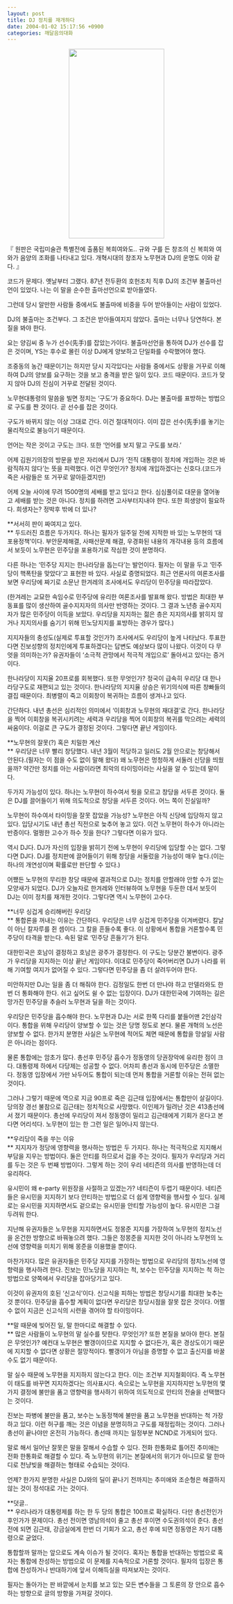 ```yaml
---
layout: post
title: DJ 정치를 재개하다
date: 2004-01-02 15:17:56 +0900
categories: 깨달음의대화
---
```

<p align="center">
  <img src="http://drkimz.com/technote/board/KDR/upimg/1073021703.jpg" width="220" height="437" border="0" />
</p>

<p align="left">
  『 원판은 국립미술관 특별전에 출품된 복희여와도.. 규와 구를 든 창조의 신 복희와 여와가 음양의 조화를 나타내고 있다. 개혁시대의 창조자 노무현과 DJ의 운명도 이와 같다. 』
</p>코드가 문제다. 옛날부터 그랬다. 87년 전두환의 호헌조치 직후 DJ의 조건부 불출마선언이 있었다. 나는 이 말을 순수한 출마선언으로 받아들였다. 

그런데 당시 알만한 사람들 중에서도 불출마에 비중을 두어 받아들이는 사람이 있었다. 

DJ의 불출마는 조건부다. 그 조건은 받아들여지지 않았다. 출마는 너무나 당연하다. 본질을 봐야 한다. 

요는 양김씨 중 누가 선수(先手)를 잡았는가이다. 불출마선언을 통하여 DJ가 선수를 잡은 것이며, YS는 후수로 몰린 이상 DJ에게 양보하고 단일화를 수락했어야 했다. 

조중동의 농간 때문이기는 하지만 당시 지각있다는 사람들 중에서도 상황을 거꾸로 이해하여 DJ의 양보를 요구하는 것을 보고 충격을 받은 일이 있다. 코드 때문이다. 코드가 맞지 않아 DJ의 진심이 거꾸로 전달된 것이다. 

노무현대통령의 말씀을 빌면 정치는 ‘구도’가 중요하다. DJ는 불출마를 표방하는 방법으로 구도를 짠 것이다. 곧 선수를 잡은 것이다. 

구도가 바뀌지 않는 이상 그대로 간다. 이건 절대적이다. 이미 잡은 선수(先手)를 놓기는 물리적으로 불능이기 때문이다. 

언어는 작은 것이고 구도는 크다. 또한 ‘언어를 보지 말고 구도를 보라.’

어제 김원기의장의 방문을 받은 자리에서 DJ가 ‘전직 대통령이 정치에 개입하는 것은 바람직하지 않다’는 뜻을 피력했다. 이건 무엇인가? 정치에 개입하겠다는 신호다.(코드가 죽은 사람들은 또 거꾸로 알아듣겠지만) 

어제 오늘 사이에 무려 1500명의 세배를 받고 있다고 한다. 심심풀이로 대문을 열어놓고 세배를 받는 것은 아니다. 정치를 하려면 고사부터지내야 한다. 또한 희생양이 필요하다. 희생자는? 정박후 밖에 더 있나? 

**서서히 판이 짜여지고 있다.  
** 두드러진 흐름은 두가지다. 하나는 필자가 일주일 전에 지적한 바 있는 노무현의 ‘대포용정책’이다. 부안문제해결, 사패산문제 해결, 우경화된 내용의 개각내용 등의 흐름에서 보듯이 노무현은 민주당을 포용하기로 작심한 것이 분명하다. 

다른 하나는 ‘민주당 지지는 한나라당을 돕는다’는 발언이다. 필자는 이 말을 두고 ‘민주당이 핵폭탄을 맞았다’고 표현한 바 있다. 사실로 증명되었다. 최근 언론사의 여론조사를 보면 우리당에 짜기로 소문난 한겨레의 조사에서도 우리당이 민주당을 따라잡았다.

(한겨레는 교묘한 속임수로 민주당에 유리한 여론조사를 발표해 왔다. 방법은 최대한 부동표를 많이 생산하여 골수지지자의 의사만 반영하는 것이다. 그 결과 노년층 골수지지자가 많은 민주당이 이득을 보았다. 우리당을 지지하는 젊은 층은 지지의사를 밝히지 않거나 지지의사를 숨기기 위해 민노당지지를 표방하는 경우가 많다.)

지지자들의 충성도(실제로 투표할 것인가?) 조사에서도 우리당이 높게 나타났다. 투표한다면 진보성향의 정치인에게 투표하겠다는 답변도 예상보다 많이 나왔다. 이것이 다 무엇을 의미하는가? 유권자들이 ‘소극적 관망에서 적극적 개입으로’ 돌아서고 있다는 증거이다.

한나라당이 지지율 20프로를 회복했다. 또한 무엇인가? 정국이 급속히 우리당 대 한나라당구도로 재편되고 있는 것이다. 한나라당의 지지율 상승은 위기의식에 따른 창빠들의 결집 때문이다. 최병렬이 죽고 이회창이 복귀하는 흐름이 생겨나고 있다. 

간단하다. 내년 총선은 심리적인 의미에서 ‘이회창과 노무현의 재대결’로 간다. 한나라당을 찍어 이회창을 복귀시키려는 세력과 우리당을 찍어 이회창의 복귀를 막으려는 세력의 싸움이다. 이걸로 큰 구도가 결정된 것이다. 그렇다면 끝난 게임이다. 

**노무현의 잘못(?) 혹은 치밀한 계산  
** 우리당은 너무 빨리 창당했다. 내년 3월이 적당하고 일러도 2월 안으로는 창당해서 안된다.(필자는 이 점을 수도 없이 말해 왔다) 왜 노무현은 멍청하게 서둘러 신당을 띄웠을까? 약간만 정치를 아는 사람이라면 최악의 타이밍이라는 사실을 알 수 있는데 말이다.

두가지 가능성이 있다. 하나는 노무현이 하수여서 뭣을 모르고 창당을 서두른 것이다. 둘은 DJ를 끌어들이기 위해 의도적으로 창당을 서두른 것이다. 어느 쪽이 진실일까?

노무현이 하수여서 타이밍을 잘못 잡았을 가능성? 노무현은 아직 신당에 입당하지 않고 있다. 입당시기도 내년 총선 직전으로 늦추어 놓고 있다. 이건 노무현이 하수가 아니라는 반증이다. 멀쩡한 고수가 하수 짓을 한다? 그렇다면 이유가 있다. 

역시 DJ다. DJ가 자신의 입장을 밝히기 전에 노무현이 우리당에 입당할 수는 없다. 그렇다면 DJ다. DJ를 정치판에 끌어들이기 위해 창당을 서둘렀을 가능성이 매우 높다.(이는 하나의 개연성이며 확률로만 판단할 수 있다.) 

어쨌든 노무현의 무리한 창당 때문에 결과적으로 DJ는 정치를 안할래야 안할 수가 없는 모양새가 되었다. DJ가 오늘자로 한겨레와 인터뷰하여 노무현을 두둔한 데서 보듯이 DJ는 이미 정치를 재개한 것이다. 그렇다면 역시 노무현이 고수다. 

**너무 싱겁게 승리해버린 우리당  
** 통합론을 꺼내는 이유는 간단하다. 우리당은 너무 싱겁게 민주당을 이겨버렸다. 칼날이 아닌 칼자루를 쥔 셈이다. 그 칼을 흔들수록 좋다. 이 상황에서 통합을 거론할수록 민주당이 타격을 받는다. 속된 말로 ‘민주당 흔들기’가 된다. 

대한민국은 호남이 결정하고 호남은 광주가 결정한다. 이 구도는 당분간 불변이다. 광주가 우리당을 지지하는 이상 끝난 게임이다. 이대로 민주당이 죽어버리면 DJ가 나라를 위해 기여할 여지가 없어질 수 있다. 그렇다면 민주당을 좀 더 살려두어야 한다. 

미안하지만 DJ는 일을 좀 더 해줘야 한다. 김정일도 한번 더 만나야 하고 만델라와도 한번 더 통화해야 한다. 쉬고 싶어도 쉴 수 없는 입장이다. DJ가 대한민국에 기여하는 길은 망가진 민주당을 추슬러 노무현과 딜을 하는 것이다. 

우리당은 민주당을 흡수해야 한다. 노무현과 DJ는 서로 한쪽 다리를 붙들어맨 2인삼각이다. 통합을 위해 우리당이 양보할 수 있는 것은 당명 정도로 본다. 물론 개혁의 노선은 양보할 수 없다. 한가지 분명한 사실은 노무현에 적어도 체면 때문에 통합을 망설일 사람은 아니라는 점이다. 

물론 통합에는 암초가 많다. 총선후 민주당 흡수가 정동영의 당권장악에 유리한 점이 크다. 대통령제 하에서 다당제는 성공할 수 없다. 어차피 총선과 동시에 민주당은 소멸한다. 정동영 입장에서 가만 놔두어도 통합이 되는데 먼저 통합을 거론할 이유는 전혀 없는 것이다. 

그러나 그렇기 때문에 역으로 지금 90프로 죽은 김근태 입장에서는 통합만이 살길이다. 당의장 경선 불참으로 김근태는 정치적으로 사망했다. 이인제가 밀려난 것은 413총선에서 졌기 때문이다. 총선에 우리당이 져서 정동영이 밀리고 김근태에게 기회가 온다고 본다면 어리석다. 노무현이 있는 한 그런 일은 일어나지 않는다. 

**우리당이 죽을 쑤는 이유  
** 지지자가 정당에 영향력을 행사하는 방법은 두 가지다. 하나는 적극적으로 지지해서 부담을 지우는 방법이다. 둘은 안티를 하므로서 겁을 주는 것이다. 필자가 우리당과 거리를 두는 것은 두 번째 방법이다. 그렇게 하는 것이 우리 네티즌의 의사를 반영하는데 더 유리하다.

유시민이 왜 e-party 위원장을 사절하고 있겠는가? 네티즌이 두렵기 때문이다. 네티즌들은 유시민을 지지하기 보다 안티하는 방법으로 더 쉽게 영향력을 행사할 수 있다. 실제로는 유시민을 지지하면서도 겉으로는 유시민을 안티할 가능성이 높다. 유시민은 그걸 두려워 한다. 

지난해 유권자들은 노무현을 지지하면서도 정몽준 지지를 가장하여 노무현의 정치노선을 온건한 방향으로 바꿔놓으려 했다. 그들은 정몽준을 지지한 것이 아니라 노무현의 노선에 영향력을 미치기 위해 몽준을 이용했을 뿐이다. 

마찬가지다. 많은 유권자들은 민주당 지지를 가장하는 방법으로 우리당의 정치노선에 영향력을 행사하려 한다. 진보는 민노당을 지지하는 척, 보수는 민주당을 지지하는 척 하는 방법으로 양쪽에서 우리당을 잡아당기고 있다. 

이것이 유권자의 호된 ‘신고식’이다. 신고식을 피하는 방법은 창당시기를 최대한 늦추는 것 뿐이다. 민주당을 흡수할 계획이 없다면 우리당은 창당시점을 잘못 잡은 것이다. 어쩔 수 없이 지금은 신고식의 시련을 겪어야 할 타이밍이다. 

**말 때문에 빚어진 일, 말 한마디로 해결할 수 있다.   
** 많은 사람들이 노무현의 말 실수를 탓한다. 무엇인가? 또한 본질을 보아야 한다. 본질은 무엇인가? 예컨대 노무현은 빨갱이이므로 지지할 수 없다든가, 혹은 경상도이기 때문에 지지할 수 없다면 상황은 절망적이다. 빨갱이가 아님을 증명할 수 없고 출신지를 바꿀 수도 없기 때문이다. 

말 실수 때문에 노무현을 지지하지 않는다고 한다. 이는 조건부 지지철회이다. 즉 노무현이 태도를 바꾸면 지지하겠다는 의사표시다. 속으로는 노무현을 지지하지만 노무현의 몇가지 결정에 불만을 품고 영향력을 행사하기 위하여 의도적으로 안티의 전술을 선택했다는 것이다. 

진보는 파병에 불만을 품고, 보수는 노동정책에 불만을 품고 노무현을 반대하는 척 가장하고 있다. 이런 허구를 깨는 것은 이념을 분명히하고 구도를 재정립하는 것이다. 그러나 총선이 끝나야만 온전히 가능하다. 총선때 까지는 일정부분 NCND로 가게되어 있다.

말로 해서 일어난 잘못은 말을 잘해서 수습할 수 있다. 전화 한통화로 틀어진 추미애는 전화 한통화로 해결할 수 있다. 즉 노무현의 위기는 본질에서의 위기가 아니므로 말 한마디로 천냥빚을 해결하는 형태로 수습되는 것이다. 

언제? 한가지 분명한 사실은 DJ와의 딜이 끝나기 전까지는 추미애와 조순형은 해결하지 않는 것이 정석대로 가는 것이다. 

**덧글..   
** 우리나라가 대통령제를 하는 한 두 당의 통합은 100프로 확실하다. 다만 총선전인가 후인가가 문제이다. 총선 전이면 영남의석이 줄고 총선 후이면 수도권의석이 준다. 총선 전에 되면 김근태, 강금실에게 한번 더 기회가 오고, 총선 후에 되면 정동영은 차기 대통령으로 굳었다. 

통합할까 말까는 앞으로도 계속 이슈가 될 것이다. 혹자는 통합을 반대하는 방법으로 혹자는 통합에 찬성하는 방법으로 이 문제를 지속적으로 거론할 것이다. 필자의 입장은 통합에 찬성하거나 반대하기에 앞서 이해득실을 따져보자는 것이다. 

필자는 돌아가는 판 바깥에서 눈치를 보고 있는 모든 변수들을 그 토론의 장 안으로 흡수하는 방향으로 글의 방향을 가져갈 것이다.